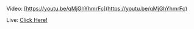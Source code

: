 Video: [https://youtu.be/qMjGhYhmrFc](https://youtu.be/qMjGhYhmrFc)

Live: [Click Here!](https://ojitxslml.github.io/Javascript-basic-excercises/Logic-5/)
